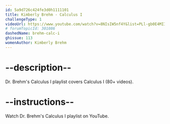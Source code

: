 ```yaml
---
id: 5a9d726c424fe3d0h1111101
title: Kimberly Brehm - Calculus I
challengeType: 1
videoUrl: https://www.youtube.com/watch?v=8NIsIW5nf4Y&list=PLl-gb0E4MII1ml6mys-RXoQ0O3GfwBPVM
# forumTopicId: 301086
dashedName: brehm-calc-i
ghissue: 113
womenAuthor: Kimberly Brehm 
---
```


# --description--

Dr. Brehm's Calculus I playlist covers Calculus I (80+ videos).

# --instructions--

Watch Dr. Brehm's Calculus I playlist on YouTube.